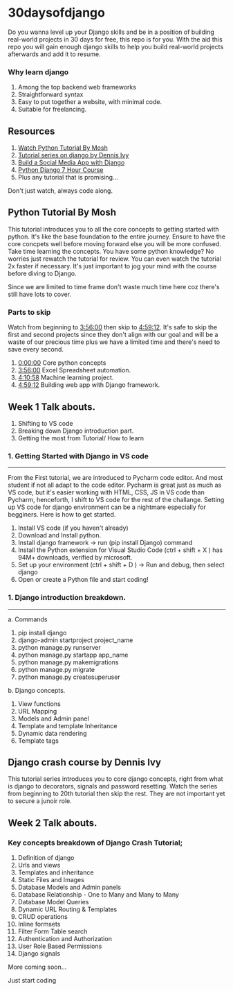 # 30daysofdjango

Do you wanna level up your Django skills and be in a position of building real-world projects in 30 days for free, this repo is for you. With the aid this repo you will gain enough django skills to help you build real-world projects afterwards and add it to resume.

### Why learn django

1. Among the top backend web frameworks
2. Straightforward syntax
3. Easy to put together a website, with minimal code.
4. Suitable for freelancing.

## Resources

1. [Watch Python Tutorial By Mosh](https://www.youtube.com/watch?v=_uQrJ0TkZlc)
2. [Tutorial series on django by Dennis Ivy](https://www.youtube.com/watch?v=xv_bwpA_aEA&list=PL-51WBLyFTg2vW-_6XBoUpE7vpmoR3ztO)
3. [Build a Social Media App with Django](https://www.youtube.com/watch?v=xSUm6iMtREA)
4. [Python Django 7 Hour Course](https://www.youtube.com/watch?v=PtQiiknWUcI)
5. Plus any tutorial that is promising...

Don't just watch, always code along.

## Python Tutorial By Mosh

This tutorial introduces you to all the core concepts to getting started with python. It's like the base foundation to the entire journey. Ensure to have the core concpets well before moving forward else you will be more confused.
Take time learning the concepts.
You have some python knowledge? No worries just rewatch the tutorial for review. You can even watch the tutorial 2x faster if necessary. It's just important to jog your mind with the course before diving to Django.

Since we are limited to time frame don't waste much time here coz there's still have lots to cover.

### Parts to skip

Watch from beginning to [3:56:00](https://www.youtube.com/watch?v=_uQrJ0TkZlc&t=14160s) then skip to [4:59:12](https://www.youtube.com/watch?v=_uQrJ0TkZlc&t=17952s). It's safe to skip the first and second projects since they don't align with our goal and will be a waste of our precious time plus we have a limited time and there's need to save every second.

1. [0:00:00](https://www.youtube.com/watch?v=_uQrJ0TkZlc) Core python concepts
1. [3:56:00](https://www.youtube.com/watch?v=_uQrJ0TkZlc&t=14160s) Excel Spreadsheet automation.
1. [4:10:58](https://www.youtube.com/watch?v=_uQrJ0TkZlc&t=15058s) Machine learning project.
1. [4:59:12](https://www.youtube.com/watch?v=_uQrJ0TkZlc&t=17952s) Building web app with Django framework.

## Week 1 Talk abouts.

1. Shifting to VS code
2. Breaking down Django introduction part.
3. Getting the most from Tutorial/ How to learn

### 1. Getting Started with Django in VS code

---

From the First tutorial, we are introduced to Pycharm code editor. And most student if not all adapt to the code editor. Pycharm is great just as much as VS code, but it's easier working with HTML, CSS, JS in VS code than Pycharm, henceforth, I shift to VS code for the rest of the challange. Setting up VS code for django environment can be a nightmare especially for begginers. Here is how to get started.

1. Install VS code (if you haven't already)
2. Download and Install python.
3. Install django framework -> run (pip install Django) command
4. Install the Python extension for Visual Studio Code (ctrl + shift + X ) has 94M+ downloads, verified by microsoft.
5. Set up your environment (ctrl + shift + D ) -> Run and debug, then select django
6. Open or create a Python file and start coding!

### 1. Django introduction breakdown.

---

a. Commands

1. pip install django
2. django-admin startproject project_name
3. python manage.py runserver
4. python manage.py startapp app_name
5. python manage.py makemigrations
6. python manage.py migrate
7. python manage.py createsuperuser

b. Django concepts.

1. View functions
2. URL Mapping
3. Models and Admin panel
4. Template and template Inheritance
5. Dynamic data rendering
6. Template tags

## Django crash course by Dennis Ivy

This tutorial series introduces you to core django concepts, right from what is django to decorators, signals and password resetting.
Watch the series from beginning to 20th tutorial then skip the rest. They are not important yet to secure a junoir role.

## Week 2 Talk abouts.

### Key concepts breakdown of Django Crash Tutorial;

1. Definition of django
2. Urls and views
3. Templates and inheritance
4. Static Files and Images
5. Database Models and Admin panels
6. Database Relationship - One to Many and Many to Many
7. Database Model Queries
8. Dynamic URL Routing & Templates
9. CRUD operations
10. Inline formsets
11. Filter Form Table search
12. Authentication and Authorization
13. User Role Based Permissions
14. Django signals

More coming soon...

Just start coding

